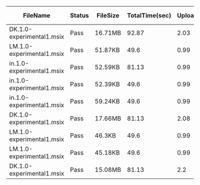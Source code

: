  | FileName                  | Status | FileSize | TotalTime(sec) | Upload(sec) | Submit(sec) | SignWait(sec) | Retry Count | 
 |---------------------------|--------|----------|----------------|-------------|-------------|---------------|-------------|
 | DK.1.0-experimental1.msix | Pass   | 16.71MB  | 92.87          | 2.03        | 0.42        | 89.91         | 0           | 
 | LM.1.0-experimental1.msix | Pass   | 51.87KB  | 49.6           | 0.99        | 0.36        | 46.64         | 0           | 
 | in.1.0-experimental1.msix | Pass   | 52.59KB  | 81.13          | 0.99        | 0.74        | 78.17         | 0           | 
 | in.1.0-experimental1.msix | Pass   | 52.39KB  | 49.6           | 0.99        | 0.57        | 46.64         | 0           | 
 | in.1.0-experimental1.msix | Pass   | 59.24KB  | 49.6           | 0.99        | 0.73        | 46.64         | 0           | 
 | DK.1.0-experimental1.msix | Pass   | 17.66MB  | 81.13          | 2.08        | 0.74        | 78.17         | 0           | 
 | LM.1.0-experimental1.msix | Pass   | 46.3KB   | 49.6           | 0.99        | 0.4         | 46.64         | 0           | 
 | LM.1.0-experimental1.msix | Pass   | 45.18KB  | 49.6           | 0.99        | 0.75        | 46.64         | 0           | 
 | DK.1.0-experimental1.msix | Pass   | 15.08MB  | 81.13          | 2.2         | 0.37        | 78.17         | 0           | 
